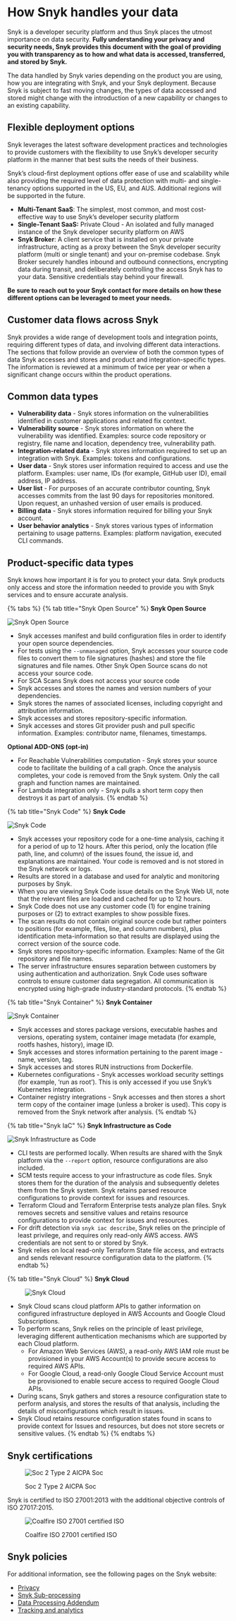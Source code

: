 # How Snyk handles your data

Snyk is a developer security platform and thus Snyk places the utmost importance on data security. **Fully understanding your privacy and security needs, Snyk provides this document with the goal of providing you with transparency as to how and what data is accessed, transferred, and stored by Snyk.**

The data handled by Snyk varies depending on the product you are using, how you are integrating with Snyk, and your Snyk deployment. Because Snyk is subject to fast moving changes, the types of data accessed and stored might change with the introduction of a new capability or changes to an existing capability.

## &#x20;Flexible deployment options

Snyk leverages the latest software development practices and technologies to provide customers with the flexibility to use Snyk’s developer security platform in the manner that best suits the needs of their business.

Snyk’s cloud-first deployment options offer ease of use and scalability while also providing the required level of data protection with multi- and single-tenancy options supported in the US, EU, and AUS. Additional regions will be supported in the future.

* **Multi-Tenant SaaS**: The simplest, most common, and most cost-effective way to use Snyk’s developer security platform
* **Single-Tenant SaaS:** Private Cloud - An isolated and fully managed instance of the Snyk developer security platform on AWS
* **Snyk Broker**: A client service that is installed on your private infrastructure, acting as a proxy between the Snyk developer security platform (multi or single tenant) and your on-premise codebase. Snyk Broker securely handles inbound and outbound connections, encrypting data during transit, and deliberately controlling the access Snyk has to your data. Sensitive credentials stay behind your firewall.

**Be sure to reach out to your Snyk contact for more details on how these different options can be leveraged to meet your needs.**

## Customer data flows across Snyk

Snyk provides a wide range of development tools and integration points, requiring different types of data, and involving different data interactions. The sections that follow provide an overview of both the common types of data Snyk accesses and stores and product and integration-specific types. The information is reviewed at a minimum of twice per year or when a significant change occurs within the product operations.

## Common data types

* **Vulnerability data** - Snyk stores information on the vulnerabilities identified in customer applications and related fix context.
* **Vulnerability source** - Snyk stores information on where the vulnerability was identified. Examples: source code repository or registry, file name and location, dependency tree, vulnerability path.
* **Integration-related data** - Snyk stores information required to set up an integration with Snyk. Examples: tokens and configurations.
* **User data** - Snyk stores user information required to access and use the platform. Examples: user name, IDs (for example, GitHub user ID), email address, IP address.
* **User list** - For purposes of an accurate contributor counting, Snyk accesses commits from the last 90 days for repositories monitored. Upon request, an unhashed version of user emails is produced.
* **Billing data** - Snyk stores information required for billing your Snyk account.
* **User behavior analytics** - Snyk stores various types of information pertaining to usage patterns. Examples: platform navigation, executed CLI commands.

## Product-specific data types

Snyk knows how important it is for you to protect your data. Snyk products only access and store the information needed to provide you with Snyk services and to ensure accurate analysis.

{% tabs %}
{% tab title="Snyk Open Source" %}
**Snyk Open Source**

![Snyk Open Source](../.gitbook/assets/SnykOSS.svg)

* Snyk accesses manifest and build configuration files in order to identify your open source dependencies.
* For tests using the `--unmanaged` option, Snyk  accesses your source code files to convert them to file signatures (hashes) and store the file signatures and file names. Other Snyk Open Source scans do not access your source code.
* For SCA Scans Snyk does not access your source code
* Snyk accesses and stores the names and version numbers of your dependencies.
* Snyk stores the names of associated licenses, including copyright and attribution information.
* Snyk accesses and stores repository-specific information.
* Snyk accesses and stores Git provider push and pull specific information. Examples: contributor name, filenames, timestamps.

**Optional ADD-ONS (opt-in)**

* For Reachable Vulnerabilities computation - Snyk stores your source code to facilitate the building of a call graph. Once the analysis completes, your code is removed from the Snyk system. Only the call graph and function names are maintained.
* For Lambda integration only - Snyk pulls a short term copy then destroys it as part of analysis.
{% endtab %}

{% tab title="Snyk Code" %}
**Snyk Code**

![Snyk Code](../.gitbook/assets/SnykCode.svg)

* Snyk accesses your repository code for a one-time analysis, caching it for a period of up to 12 hours. After this period, only the location (file path, line, and column) of the issues found, the issue id, and explanations are maintained. Your code is removed and is not stored in the Snyk network or logs.
* Results are stored in a database and used for analytic and monitoring purposes by Snyk.
* When you are viewing Snyk Code issue details on the Snyk Web UI, note that the relevant files are loaded and cached for up to 12 hours.
* Snyk Code does not use any customer code (1) for engine training purposes or (2) to extract examples to show possible fixes.
* The scan results do not contain original source code but rather pointers to positions (for example, files, line, and column numbers), plus identification meta-information so that results are displayed using the correct version of the source code.
* Snyk stores repository-specific information. Examples: Name of the Git repository and file names.
* The server infrastructure ensures separation between customers by using authentication and authorization. Snyk Code uses software controls to ensure customer data segregation. All communication is encrypted using high-grade industry-standard protocols.
{% endtab %}

{% tab title="Snyk Container" %}
**Snyk Container**

![Snyk Container](<../.gitbook/assets/image (131).png>)

* Snyk accesses and stores package versions, executable hashes and versions, operating system, container image metadata (for example, rootfs hashes, history), image ID.
* Snyk accesses and stores information pertaining to the parent image - name, version, tag.
* Snyk accesses and stores RUN instructions from Dockerfile.
* Kubernetes configurations - Snyk accesses workload security settings (for example,  ‘run as root’). This is only accessed if you use Snyk’s Kubernetes integration.
* Container registry integrations - Snyk accesses and then stores a short term copy of the container image (unless a broker is used). This copy is removed from the Snyk network after analysis.
{% endtab %}

{% tab title="Snyk IaC" %}
**Snyk Infrastructure as Code**

![Snyk Infrastructure as Code](../.gitbook/assets/SnykIaC.svg)

* CLI tests are performed locally. When results are shared with the Snyk platform via the `--report` option, resource configurations are also included.
* SCM tests require access to your infrastructure as code files. Snyk stores them for the duration of the analysis and subsequently deletes them from the Snyk system. Snyk retains parsed resource configurations to provide context for issues and resources.
* Terraform Cloud and Terraform Enterprise tests analyze plan files. Snyk removes secrets and sensitive values and retains resource configurations to provide context for issues and resources.
* For drift detection via `snyk iac describe`, Snyk relies on the principle of least privilege, and requires only read-only AWS access. AWS credentials are not sent to or stored by Snyk.
* Snyk relies on local read-only Terraform State file access, and extracts and sends relevant resource configuration data to the platform.
{% endtab %}

{% tab title="Snyk Cloud" %}
**Snyk Cloud**

<figure><img src="../.gitbook/assets/SnykCloud.svg" alt="Snyk Cloud"><figcaption></figcaption></figure>

* Snyk Cloud scans cloud platform APIs to gather information on configured infrastructure deployed in AWS Accounts and Google Cloud Subscriptions.
* To perform scans, Snyk relies on the principle of least privilege, leveraging different authentication mechanisms which are supported by each Cloud platform.
  * For Amazon Web Services (AWS), a read-only AWS IAM role must be provisioned in your AWS Account(s) to provide secure access to required AWS APIs.
  * For Google Cloud, a read-only Google Cloud Service Account must be provisioned to enable secure access to required Google Cloud APIs.
* During scans, Snyk gathers and stores a resource configuration state to perform analysis, and stores the results of that analysis, including the details of misconfigurations which result in issues.
* Snyk Cloud retains resource configuration states found in scans to provide context for Issues and resources, but does not store secrets or sensitive values.
{% endtab %}
{% endtabs %}

## Snyk certifications

<figure><img src="../.gitbook/assets/Soc2.png" alt="Soc 2 Type 2 AICPA Soc"><figcaption><p>Soc 2 Type 2 AICPA Soc</p></figcaption></figure>

Snyk is certified to ISO 27001:2013 with the additional objective controls of ISO 27017:2015.

<figure><img src="../.gitbook/assets/Coalfire.png" alt="Coalfire ISO 27001 certified ISO"><figcaption><p>Coalfire ISO 27001 certified ISO</p></figcaption></figure>

## Snyk policies

For additional information, see the following pages on the Snyk website:

* [Privacy](https://snyk.io/policies/privacy/)
* [Snyk Sub-processing](https://snyk.io/policies/sub-processors/)
* [Data Processing Addendum](https://snyk.io/policies/dpa/)
* [Tracking and analytics](https://snyk.io/policies/tracking-and-analytics/)

